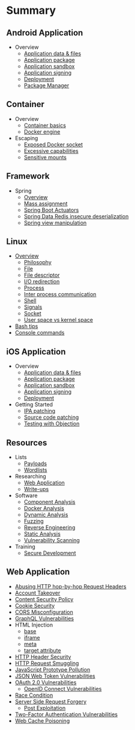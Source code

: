 # Summary

## Android Application

- Overview
    - [Application data & files](Mobile%20Application/Android/Overview/app-data-files.md)
    - [Application package](Mobile%20Application/Android/Overview/app-package.md)
    - [Application sandbox](Mobile%20Application/Android/Overview/app-sandbox.md)
    - [Application signing](Mobile%20Application/Android/Overview/app-signing.md)
    - [Deployment](Mobile%20Application/Android/Overview/deployment.md)
    - [Package Manager](Mobile%20Application/Android/Overview/package-manager.md)

## Container

- Overview
    - [Container basics](Container/Overview/basics.md)
    - [Docker engine](Container/Overview/docker-engine.md)
- Escaping
    - [Exposed Docker socket](Container/Escaping/exposed-docker-socket.md)
    - [Excessive capabilities](Container/Escaping/excessive-capabilities.md)
    - [Sensitive mounts](Container/Escaping/sensitive-mounts.md)

## Framework

- Spring
    - [Overview](Framework/Spring/overview.md)
    - [Mass assignment](Framework/Spring/mass-assignment.md)
    - [Spring Boot Actuators](Framework/Spring/spring-boot-actuators.md)
    - [Spring Data Redis insecure deserialization](Framework/Spring/spring-data-redis-insecure-deserialization.md)
    - [Spring view manipulation](Framework/Spring/view-manipulation.md)

## Linux

- [Overview](Linux/Overview/README.md)
    - [Philosophy](Linux/Overview/philosophy.md)
    - [File](Linux/Overview/file.md)
    - [File descriptor](Linux/Overview/file-descriptor.md)
    - [I/O redirection](Linux/Overview/io-redirection.md)
    - [Process](Linux/Overview/process.md)
    - [Inter process communication](Linux/Overview/inter-process-communication.md)
    - [Shell](Linux/Overview/shell.md)
    - [Signals](Linux/Overview/signals.md)
    - [Socket](Linux/Overview/socket.md)
    - [User space vs kernel space](Linux/Overview/user-kernel-space.md)
- [Bash tips](Linux/bash-tips.md)
- [Console commands](Linux/console-commands.md)

## iOS Application

- Overview
    - [Application data & files](Mobile%20Application/iOS/Overview/app-data-files.md)
    - [Application package](Mobile%20Application/iOS/Overview/app-package.md)
    - [Application sandbox](Mobile%20Application/iOS/Overview/app-sandbox.md)
    - [Application signing](Mobile%20Application/iOS/Overview/app-signing.md)
    - [Deployment](Mobile%20Application/iOS/Overview/deployment.md)
- Getting Started
    - [IPA patching](Mobile%20Application/iOS/Getting%20Started/ipa-patching.md)
    - [Source code patching](Mobile%20Application/iOS/Getting%20Started/source-patching.md)
    - [Testing with Objection](Mobile%20Application/iOS/Getting%20Started/objection.md)

## Resources

- Lists
    - [Payloads](Resources/Lists/payloads.md)
    - [Wordlists](Resources/Lists/wordlists.md)
- Researching
    - [Web Application](Resources/Researching/web-application.md)
    - [Write-ups](Resources/Researching/write-ups.md)
- Software
    - [Component Analysis](Resources/Software/component-analysis.md)
    - [Docker Analysis](Resources/Software/docker-analysis.md)
    - [Dynamic Analysis](Resources/Software/dynamic-analysis.md)
    - [Fuzzing](Resources/Software/fuzzing.md)
    - [Reverse Engineering](Resources/Software/reverse-engineering.md)
    - [Static Analysis](Resources/Software/static-analysis.md)
    - [Vulnerability Scanning](Resources/Software/vulnerability-scanning.md)
- Training
    - [Secure Development](Resources/Training/secure-development.md)

## Web Application

- [Abusing HTTP hop-by-hop Request Headers](Web%20Application/Abusing%20HTTP%20hop-by-hop%20Request%20Headers/README.md)
- [Account Takeover](Web%20Application/Account%20Takeover/README.md)
- [Content Security Policy](Web%20Application/Content%20Security%20Policy/README.md)
- [Cookie Security](Web%20Application/Cookie%20Security/README.md)
- [CORS Misconfiguration](Web%20Application/CORS%20Misconfiguration/README.md)
- [GraphQL Vulnerabilities](Web%20Application/GraphQL%20Vulnerabilities/README.md)
- HTML Injection
    - [base](Web%20Application/HTML%20Injection/base.md)
    - [iframe](Web%20Application/HTML%20Injection/iframe.md)
    - [meta](Web%20Application/HTML%20Injection/meta.md)
    - [target attribute](Web%20Application/HTML%20Injection/target.md)
- [HTTP Header Security](Web%20Application/HTTP%20Headers%20Security/README.md)
- [HTTP Request Smuggling](Web%20Application/HTTP%20Request%20Smuggling/README.md)
- [JavaScript Prototype Pollution](Web%20Application/JavaScript%20Prototype%20Pollution/README.md)
- [JSON Web Token Vulnerabilities](Web%20Application/JSON%20Web%20Token%20Vulnerabilities/README.md)
- [OAuth 2.0 Vulnerabilities](Web%20Application/OAuth%202.0%20Vulnerabilities/README.md)
    - [OpenID Connect Vulnerabilities](Web%20Application/OAuth%202.0%20Vulnerabilities/openid-connect.md)
- [Race Condition](Web%20Application/Race%20Condition/README.md)
- [Server Side Request Forgery](Web%20Application/Server%20Side%20Request%20Forgery/README.md)
    - [Post Exploitation](Web%20Application/Server%20Side%20Request%20Forgery/post-exploitation.md)
- [Two-Factor Authentication Vulnerabilities](Web%20Application/Two-Factor%20Authentication%20Vulnerabilities/README.md)
- [Web Cache Poisoning](Web%20Application/Web%20Cache%20Poisoning/README.md)
